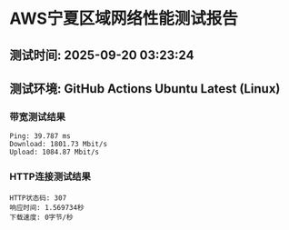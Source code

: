 # AWS宁夏区域网络性能测试报告
## 测试时间: 2025-09-20 03:23:24
## 测试环境: GitHub Actions Ubuntu Latest (Linux)

### 带宽测试结果
```
Ping: 39.787 ms
Download: 1801.73 Mbit/s
Upload: 1084.87 Mbit/s
```

### HTTP连接测试结果
```
HTTP状态码: 307
响应时间: 1.569734秒
下载速度: 0字节/秒
```

